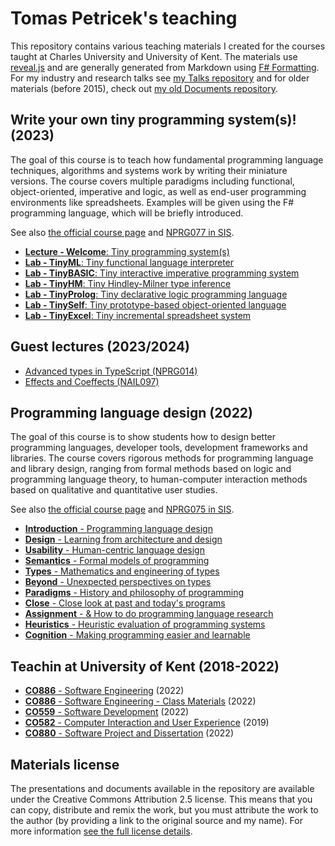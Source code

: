 Tomas Petricek's teaching
=========================

This repository contains various teaching materials I created for the courses taught at
Charles University and University of Kent. The materials use [reveal.js](https://revealjs.com/)
and are generally generated from Markdown using [F# Formatting](https://fsprojects.github.io/FSharp.Formatting/).
For my industry and research talks see [my Talks repository](http://github.com/tpetricek/Talks/) and for older materials
(before 2015), check out [my old Documents repository](http://github.com/tpetricek/Documents/).

Write your own tiny programming system(s)! (2023)
-------------------------------------------------

The goal of this course is to teach how fundamental programming language techniques, algorithms and
systems work by writing their miniature versions. The course covers multiple paradigms including
functional, object-oriented, imperative and logic, as well as end-user programming environments like
spreadsheets. Examples will be given using the F# programming language, which will be briefly introduced.

See also [the official course page](https://d3s.mff.cuni.cz/teaching/nprg077/) and [NPRG077 in SIS](https://is.cuni.cz/studium/predmety/index.php?do=predmet&kod=NPRG077).

 - [**Lecture - Welcome**: Tiny programming system(s)](https://tpetricek.github.io/Teaching/2023/tiny-systems/intro.html)
 - [**Lab - TinyML**: Tiny functional language interpreter](https://tpetricek.github.io/Teaching/2023/tiny-systems/tinyml.html)
 - [**Lab - TinyBASIC**: Tiny interactive imperative programming system](https://tpetricek.github.io/Teaching/2023/tiny-systems/tinybasic.html)
 - [**Lab - TinyHM**: Tiny Hindley-Milner type inference](https://tpetricek.github.io/Teaching/2023/tiny-systems/tinyhm.html)
 - [**Lab - TinyProlog**: Tiny declarative logic programming language](https://tpetricek.github.io/Teaching/2023/tiny-systems/tinyprolog.html)
 - [**Lab - TinySelf**: Tiny prototype-based object-oriented language](https://tpetricek.github.io/Teaching/2023/tiny-systems/tinyself.html)
 - [**Lab - TinyExcel**: Tiny incremental spreadsheet system](https://tpetricek.github.io/Teaching/2023/tiny-systems/tinyexcel.html)

Guest lectures (2023/2024)
-------------------------------------------------

- [Advanced types in TypeScript (NPRG014)](https://tpetricek.github.io/Teaching/2023/modern-language-concepts/)
- [Effects and Coeffects (NAIL097)](https://tpetricek.github.io/Teaching/2024/functional-programming/)


Programming language design (2022)
----------------------------------

The goal of this course is to show students how to design better programming languages, developer tools,
development frameworks and libraries. The course covers rigorous methods for programming language and
library design, ranging from formal methods based on logic and programming language theory, to
human-computer interaction methods based on qualitative and quantitative user studies.

See also [the official course page](https://d3s.mff.cuni.cz/teaching/nprg075/) and [NPRG075 in SIS](https://is.cuni.cz/studium/predmety/index.php?do=predmet&kod=NPRG075).

 - [**Introduction** - Programming language design](https://tpetricek.github.io/Teaching/2022/pl-design/intro.html)
 - [**Design** - Learning from architecture and design](https://tpetricek.github.io/Teaching/2022/pl-design/design.html)
 - [**Usability** - Human-centric language design](https://tpetricek.github.io/Teaching/2022/pl-design/usability.html)
 - [**Semantics** - Formal models of programming](https://tpetricek.github.io/Teaching/2022/pl-design/semantics.html)
 - [**Types** - Mathematics and engineering of types](https://tpetricek.github.io/Teaching/2022/pl-design/types.html)
 - [**Beyond** - Unexpected perspectives on types](https://tpetricek.github.io/Teaching/2022/pl-design/beyond.html)
 - [**Paradigms** - History and philosophy of programming](https://tpetricek.github.io/Teaching/2022/pl-design/philosophy.html)
 - [**Close** - Close look at past and today's programs](https://tpetricek.github.io/Teaching/2022/pl-design/close.html)
 - [**Assignment** - &amp; How to do programming language research](https://tpetricek.github.io/Teaching/2022/pl-design/research.html)
 - [**Heuristics** - Heuristic evaluation of programming systems](https://tpetricek.github.io/Teaching/2022/pl-design/heuristics.html)
 - [**Cognition** - Making programming easier and learnable](https://tpetricek.github.io/Teaching/2022/pl-design/cognition.html)


Teachin at University of Kent (2018-2022)
-----------------------------------------

- [**CO886** - Software Engineering](https://tpetricek.github.io/Teaching/2022/software-engineering/) (2022)
- [**CO886** - Software Engineering - Class Materials](https://github.com/tpetricek/Teaching/tree/master/2022/software-engineering-classes) (2022)
- [**CO559** - Software Development](https://tpetricek.github.io/Teaching/2022/software-development/) (2022)
- [**CO582** - Computer Interaction and User Experience](https://tpetricek.github.io/Teaching/2019/human-computer-interaction/) (2019)
- [**CO880** - Software Project and Dissertation](https://tpetricek.github.io/Teaching/2022/project-workshop/) (2022)

Materials license
-----------------

The presentations and documents available in the repository are available under the Creative
Commons Attribution 2.5 license.  This means that you can copy, distribute and remix the work,
but you must attribute the work to the author (by providing a link to the original source
and my name). For more information [see the full license details](http://creativecommons.org/licenses/by/2.5/).
